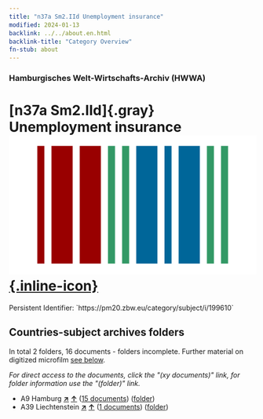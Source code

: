 ```yaml
---
title: "n37a Sm2.IId Unemployment insurance"
modified: 2024-01-13
backlink: ../../about.en.html
backlink-title: "Category Overview"
fn-stub: about
---
```


### Hamburgisches Welt-Wirtschafts-Archiv (HWWA)

# [n37a Sm2.IId]{.gray}&#8201; Unemployment insurance &#160; [![Wikidata](/images/Wikidata-logo.svg "Wikidata"){.inline-icon}](http://www.wikidata.org/entity/Q104711303)

<div class="hint">Persistent Identifier: `https://pm20.zbw.eu/category/subject/i/199610`</div>







## Countries-subject archives folders







In total 2 folders, 16 documents - folders incomplete. Further material on digitized microfilm [see below](#filmsections).

_For direct access to the documents, click the "(xy documents)" link, for folder information use the "(folder)" link._


- A9 Hamburg [**&nearr;**](../../../geo/i/140905/about.en.html "Hamburg (all folders)") [**&uarr;**](../../../geo/about.en.html#A9 "Country category system") (<a href="https://pm20.zbw.eu/iiifview/folder/sh/140905,199610" title="about: Hamburg : Unemployment insurance" target="_blank">15 documents</a>) ([folder](../../../../folder/sh/1409xx/140905/1996xx/199610/about.en.html))
- A39 Liechtenstein [**&nearr;**](../../../geo/i/141016/about.en.html "Liechtenstein (all folders)") [**&uarr;**](../../../geo/about.en.html#A39 "Country category system") (<a href="https://pm20.zbw.eu/iiifview/folder/sh/141016,199610" title="about: Liechtenstein : Unemployment insurance" target="_blank">1 documents</a>) ([folder](../../../../folder/sh/1410xx/141016/1996xx/199610/about.en.html))



<a id="filmsections" />













